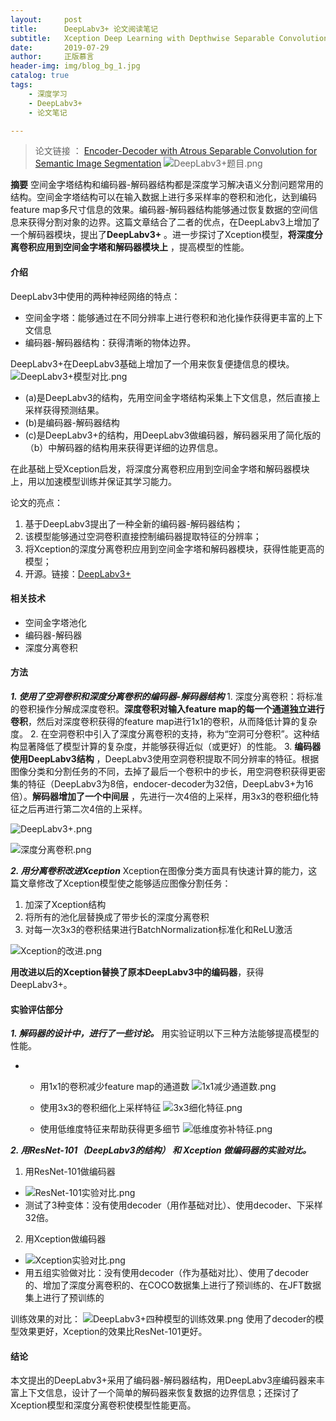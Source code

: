 ```yaml
---
layout:     post
title:      DeepLabv3+ 论文阅读笔记
subtitle:   Xception Deep Learning with Depthwise Separable Convolutions 阅读笔记
date:       2019-07-29
author:     正版慕言
header-img: img/blog_bg_1.jpg
catalog: true
tags:
    - 深度学习
    - DeepLabv3+
    - 论文笔记

---
```



> 论文链接 ： [Encoder-Decoder with Atrous Separable Convolution for Semantic Image Segmentation](https://arxiv.org/pdf/1802.02611.pdf)
> ![DeepLabv3+题目.png](/img/DeepLabv3+题目.png)

**摘要** 空间金字塔结构和编码器-解码器结构都是深度学习解决语义分割问题常用的结构。空间金字塔结构可以在输入数据上进行多采样率的卷积和池化，达到编码feature map多尺寸信息的效果。编码器-解码器结构能够通过恢复数据的空间信息来获得分割对象的边界。这篇文章结合了二者的优点，在DeepLabv3上增加了一个解码器模块，提出了**DeepLabv3+** 。进一步探讨了Xception模型，**将深度分离卷积应用到空间金字塔和解码器模块上** ，提高模型的性能。

#### 介绍
DeepLabv3中使用的两种神经网络的特点：

* 空间金字塔：能够通过在不同分辨率上进行卷积和池化操作获得更丰富的上下文信息
* 编码器-解码器结构：获得清晰的物体边界。

DeepLabv3+在DeepLabv3基础上增加了一个用来恢复便捷信息的模块。
![DeepLabv3+模型对比.png](/img/DeepLabv3+模型对比.png)

* (a)是DeepLabv3的结构，先用空间金字塔结构采集上下文信息，然后直接上采样获得预测结果。
* (b)是编码器-解码器结构
* (c)是DeepLabv3+的结构，用DeepLabv3做编码器，解码器采用了简化版的（b）中解码器的结构用来获得更详细的边界信息。

在此基础上受Xception启发，将深度分离卷积应用到空间金字塔和解码器模块上，用以加速模型训练并保证其学习能力。

论文的亮点：

1. 基于DeepLabv3提出了一种全新的编码器-解码器结构；
2. 该模型能够通过空洞卷积直接控制编码器提取特征的分辨率；
3. 将Xception的深度分离卷积应用到空间金字塔和解码器模块，获得性能更高的模型；
4. 开源。链接：[DeepLabv3+](https://github.com/fourmi1995/IronSegExperiment-Deeplabv3_PLUS)

#### 相关技术

* 空间金字塔池化
* 编码器-解码器
* 深度分离卷积

#### 方法

***1. 使用了空洞卷积和深度分离卷积的编码器-解码器结构***
    1. 深度分离卷积：将标准的卷积操作分解成深度卷积。**深度卷积对输入feature map的每一个通道独立进行卷积**，然后对深度卷积获得的feature map进行1x1的卷积，从而降低计算的复杂度。
    2. 在空洞卷积中引入了深度分离卷积的支持，称为“空洞可分卷积”。这种结构显著降低了模型计算的复杂度，并能够获得近似（或更好）的性能。
    3. **编码器使用DeepLabv3结构** ，DeepLabv3使用空洞卷积提取不同分辨率的特征。根据图像分类和分割任务的不同，去掉了最后一个卷积中的步长，用空洞卷积获得更密集的特征（DeepLabv3为8倍，endocer-decoder为32倍，DeepLabv3+为16倍）。**解码器增加了一个中间层** ，先进行一次4倍的上采样，用3x3的卷积细化特征之后再进行第二次4倍的上采样。

![DeepLabv3+.png](/img/DeepLabv3+.png)

![深度分离卷积.png](/img/深度分离卷积.png)

***2. 用分离卷积改进Xception***
Xception在图像分类方面具有快速计算的能力，这篇文章修改了Xception模型使之能够适应图像分割任务：

1. 加深了Xception结构
2. 将所有的池化层替换成了带步长的深度分离卷积
3. 对每一次3x3的卷积结果进行BatchNormalization标准化和ReLU激活

![Xception的改进.png](/img/Xception的改进.png)

**用改进以后的Xception替换了原本DeepLabv3中的编码器**，获得DeepLabv3+。

#### 实验评估部分

***1. 解码器的设计中，进行了一些讨论。*** 用实验证明以下三种方法能够提高模型的性能。

* 
    * 用1x1的卷积减少feature map的通道数
        ![1x1减少通道数.png](/img/1x1减少通道数.png)
    
    * 使用3x3的卷积细化上采样特征
        ![3x3细化特征.png](/img/3x3细化特征.png)
        
    * 使用低维度特征来帮助获得更多细节
        ![低维度弥补特征.png](/img/低维度弥补特征.png)

***2. 用ResNet-101（DeepLabv3的结构） 和 Xception 做编码器的实验对比。***
1. 用ResNet-101做编码器
* ![ResNet-101实验对比.png](/img/ResNet-101实验对比.png)
* 测试了3种变体：没有使用decoder（用作基础对比）、使用decoder、下采样32倍。
2. 用Xception做编码器
* ![Xception实验对比.png](/img/Xception实验对比.png)
* 用五组实验做对比：没有使用decoder（作为基础对比）、使用了decoder的、增加了深度分离卷积的、在COCO数据集上进行了预训练的、在JFT数据集上进行了预训练的

训练效果的对比：
![DeepLabv3+四种模型的训练效果.png](/img/DeepLabv3+四种模型的训练效果.png)
使用了decoder的模型效果更好，Xception的效果比ResNet-101更好。

#### 结论
本文提出的DeepLabv3+采用了编码器-解码器结构，用DeepLabv3座编码器来丰富上下文信息，设计了一个简单的解码器来恢复数据的边界信息；还探讨了Xception模型和深度分离卷积使模型性能更高。